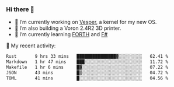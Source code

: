 ### Hi there 👋

<!--
**berkus/berkus** is a ✨ _special_ ✨ repository because its `README.md` (this file) appears on your GitHub profile.

Here are some ideas to get you started:

- 🔭 I’m currently working on ...
- 🌱 I’m currently learning ...
- 👯 I’m looking to collaborate on ...
- 🤔 I’m looking for help with ...
- 💬 Ask me about ...
- 📫 How to reach me: ...
- 😄 Pronouns: ...
- ⚡ Fun fact: ...
-->

- 🔭 I’m currently working on [Vesper](https://github.com/metta-systems/vesper), a kernel for my new OS.
- 🔭 I’m also building a Voron 2.4R2 3D printer.
- 🌱 I’m currently learning [FORTH](http://forth.com/starting-forth/) and [F#](https://fsharpforfunandprofit.com/)

💼 My recent activity:

<!--START_SECTION:waka-->

```txt
Rust       9 hrs 33 mins   ███████████████▓░░░░░░░░░   62.41 %
Markdown   1 hr 47 mins    ███░░░░░░░░░░░░░░░░░░░░░░   11.72 %
Makefile   1 hr 6 mins     █▓░░░░░░░░░░░░░░░░░░░░░░░   07.22 %
JSON       43 mins         █▒░░░░░░░░░░░░░░░░░░░░░░░   04.72 %
TOML       41 mins         █░░░░░░░░░░░░░░░░░░░░░░░░   04.56 %
```

<!--END_SECTION:waka-->
